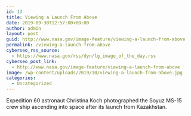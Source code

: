 ```yaml
---
id: 13
title: Viewing a Launch From Above
date: 2019-09-30T12:57:00+00:00
author: admin
layout: post
guid: http://www.nasa.gov/image-feature/viewing-a-launch-from-above
permalink: /viewing-a-launch-from-above
cyberseo_rss_source:
  - https://www.nasa.gov/rss/dyn/lg_image_of_the_day.rss
cyberseo_post_link:
  - http://www.nasa.gov/image-feature/viewing-a-launch-from-above
image: /wp-content/uploads/2019/10/viewing-a-launch-from-above.jpg
categories:
  - Uncategorized
---
```

Expedition 60 astronaut Christina Koch photographed the Soyuz MS-15 crew ship ascending into space after its launch from Kazakhstan.